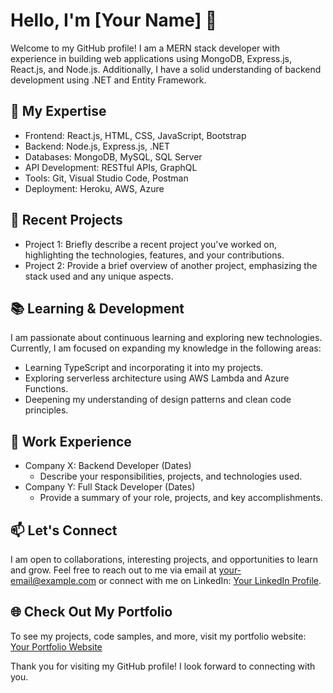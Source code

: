 # Hello, I'm [Your Name] 👋

Welcome to my GitHub profile! I am a MERN stack developer with experience in building web applications using MongoDB, Express.js, React.js, and Node.js. Additionally, I have a solid understanding of backend development using .NET and Entity Framework.

## 🔭 My Expertise

- Frontend: React.js, HTML, CSS, JavaScript, Bootstrap
- Backend: Node.js, Express.js, .NET
- Databases: MongoDB, MySQL, SQL Server
- API Development: RESTful APIs, GraphQL
- Tools: Git, Visual Studio Code, Postman
- Deployment: Heroku, AWS, Azure

## 🌱 Recent Projects

- Project 1: Briefly describe a recent project you've worked on, highlighting the technologies, features, and your contributions.
- Project 2: Provide a brief overview of another project, emphasizing the stack used and any unique aspects.

## 📚 Learning & Development

I am passionate about continuous learning and exploring new technologies. Currently, I am focused on expanding my knowledge in the following areas:

- Learning TypeScript and incorporating it into my projects.
- Exploring serverless architecture using AWS Lambda and Azure Functions.
- Deepening my understanding of design patterns and clean code principles.

## 💼 Work Experience

- Company X: Backend Developer (Dates)
  - Describe your responsibilities, projects, and technologies used.
- Company Y: Full Stack Developer (Dates)
  - Provide a summary of your role, projects, and key accomplishments.

## 📫 Let's Connect

I am open to collaborations, interesting projects, and opportunities to learn and grow. Feel free to reach out to me via email at [your-email@example.com](mailto:your-email@example.com) or connect with me on LinkedIn: [Your LinkedIn Profile](https://www.linkedin.com/in/your-profile).

## 🌐 Check Out My Portfolio

To see my projects, code samples, and more, visit my portfolio website: [Your Portfolio Website](https://your-portfolio-website.com)

Thank you for visiting my GitHub profile! I look forward to connecting with you.

